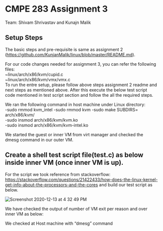 # CMPE 283 Assignment 3
Team: Shivam Shrivastav and Kunajn Malik 

## Setup Steps

The basic steps and pre-requisite is same as assignment 2 (https://github.com/KunjanMalik/linux/blob/master/README.md).

For our code changes needed for assignment 3, you can refer the following files:   \
~linux/arch/x86/kvm/cupid.c  
~linux/arch/x86/kvm/vmx/vmx.c   
To run the entre setup, please follow above steps assignment 2 readme and next steps as mentioned above. After this execute the below test script code mentioned in test script section and follow the all the required steps.  

We ran the following command in host machine under Linux directory:  
-sudo rmmod kvm_intel -sudo rmmod kvm 
-sudo make SUBDIRS= arch/x86/kvm/  
-sudo insmod arch/x86/kvm/kvm.ko  
-sudo insmod arch/x86/kvm/kvm-intel.ko  



We started the guest or inner VM from virt manager and checked the dmesg command in our outer VM.   

## Create a shell test script file(test.c) as below inside inner VM (once inner VM is up).

For the script we took reference from stackoverflow: https://stackoverflow.com/questions/21422433/how-does-the-linux-kernel-get-info-about-the-processors-and-the-cores  and build our test script as below.  
  
![Screenshot 2020-12-13 at 4 32 49 PM](https://user-images.githubusercontent.com/24988178/102010021-4e513900-3d61-11eb-94b2-d758be5f3587.png)

We have checked the output of number of VM exit per reason and over inner VM as below:

  


We checked at Host machine with “dmesg” command 







